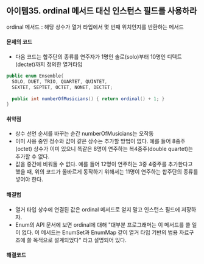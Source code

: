 ## 아이템35. ordinal 메서드 대신 인스턴스 필드를 사용하라

ordinal 메서드 : 해당 상수가 열거 타입에서 몇 번째 위치인지를 반환하는 메서드

#### 문제의 코드
- 다음 코드는 합주단의 종류를 연주자가 1명인 솔로(solo)부터 10명인 디텍트(dectet)까지 정의한 열거타입
```java
public enum Ensemble{
  SOLO, DUET, TRIO, QUARTET, QUINTET,
  SEXTET, SEPTET, OCTET, NONET, DECTET;
    
  public int numberOfMusicians() { return ordinal() + 1; }
}
```
#### 취약점
- 상수 선언 순서를 바꾸는 순간 numberOfMusicians는 오작동
- 이미 사용 중인 정수와 값이 같은 상수는 추가할 방법이 없다. 예를 들어 8중주(octet) 상수가 이미 있으니 똑같은 8명이 연주하는 복4중주(double quartet)는 추가할 수 없다.
- 값을 중간에 비워둘 수 없다. 예를 들어 12명이 연주하는 3중 4중주를 추가한다고 했을 때, 위의 코드가 올바르게 동작하기 위해서는 11명이 연주하는 합주단의 종류를 넣어야 한다.

#### 해결법
- 열거 타입 상수에 연결된 값은 ordinal 메서드로 얻지 말고 인스턴스 필드에 저장하자.
- Enum의 API 문서에 보면 ordinal에 대해 "대부분 프로그래머는 이 메서드를 쓸 일이 없다. 이 메서드는 EnumSet과 EnumMap 같이 열거 타입 기반의 범용 자료구조에 쓸 목적으로 설계되었다" 라고 설명되어 있다.

#### 해결코드
```java



```
